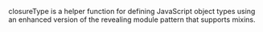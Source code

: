 closureType is a helper function for defining JavaScript object types using an enhanced version of the revealing module pattern that supports mixins.
